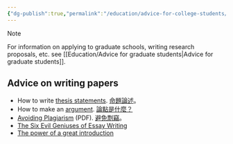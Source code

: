 ```yaml
---
{"dg-publish":true,"permalink":"/education/advice-for-college-students/","updated":"2024-03-13T18:27:06.420+08:00"}
---
```


> [!note]  
> For information on applying to graduate schools, writing research proposals, etc. see [[Education/Advice for graduate students\|Advice for graduate students]].  

## Advice on writing papers

- How to write [thesis statements](https://writingcenter.unc.edu/tips-and-tools/thesis-statements/). [命題論述](https://docs.google.com/document/d/1u5CASCpcZA1xLcistDjtyYDv7rXCwQse5Jc1Yo57QI8/edit?usp=sharing)。
- How to make an [argument](https://writingcenter.unc.edu/tips-and-tools/argument/). [論點是什麼？](https://docs.google.com/document/d/1apJhPZvJyBrbBtY9_9aIl6kBupNNa1SznjqoRVbI6LU/edit?usp=sharing)
- [Avoiding Plagiarism](https://www.concordia.ca/content/dam/concordia/offices/cdev/docs/writing/avoid_plagiarism.pdf) (PDF). [避免剽竊](https://docs.google.com/document/pub?id=1fA0znRzcChZ39K1KZYqvcVSO--dL8qhfDr68-TAogoY)。
- [The Six Evil Geniuses of Essay Writing](https://faculty.georgetown.edu/kingch/Six_Evil_Geniuses.htm)
- [The power of a great introduction](https://ed.ted.com/lessons/the-power-of-a-great-introduction-carolyn-mohr)
